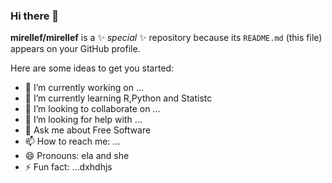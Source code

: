 ### Hi there 👋

**mirellef/mirellef** is a ✨ _special_ ✨ repository because its `README.md` (this file) appears on your GitHub profile.

Here are some ideas to get you started:

- 🔭 I’m currently working on ...
- 🌱 I’m currently learning R,Python and Statistc
- 👯 I’m looking to collaborate on ...
- 🤔 I’m looking for help with ...
- 💬 Ask me about Free Software 
- 📫 How to reach me: ...
- 😄 Pronouns: ela and she
- ⚡ Fun fact: ...dxhdhjs
